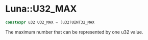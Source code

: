 # Luna::U32_MAX

```c++
constexpr u32 U32_MAX = (u32)UINT32_MAX
```

The maximum number that can be represented by one u32 value. 

